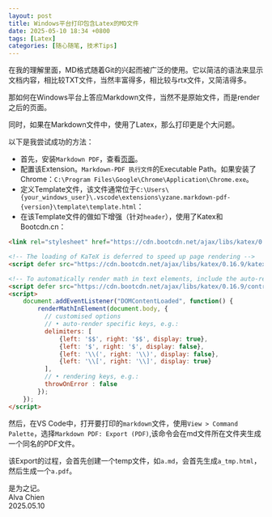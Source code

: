 ```yaml
---
layout: post
title: Windows平台打印包含Latex的MD文件
date: 2025-05-10 18:34 +0800
tags: [Latex]
categories: [随心随笔, 技术Tips]
---
```


在我的理解里面，MD格式随着Git的兴起而被广泛的使用。它以简洁的语法来显示文档内容，相比较TXT文件，当然丰富得多，相比较与rtx文件，又简洁得多。

那如何在Windows平台上答应Markdown文件，当然不是原始文件，而是render之后的页面。

同时，如果在Markdown文件中，使用了Latex，那么打印更是个大问题。

以下是我尝试成功的方法：

- 首先，安装`Markdown PDF`，查看[页面](https://marketplace.visualstudio.com/items?itemName=yzane.markdown-pdf)。    
- 配置该Extension。`Markdown-PDF 执行文件`的Executable Path。如果安装了Chrome：`C:\Program Files\Google\Chrome\Application\Chrome.exe`。
- 定义Template文件，该文件通常位于`C:\Users\{your_windows_user}\.vscode\extensions\yzane.markdown-pdf-{version}\template\template.html`：    
- 在该Template文件的做如下增强（针对`header`），使用了Katex和Bootcdn.cn：    
```html
<link rel="stylesheet" href="https://cdn.bootcdn.net/ajax/libs/katex/0.16.9/katex.min.css" >

<!-- The loading of KaTeX is deferred to speed up page rendering -->
<script defer src="https://cdn.bootcdn.net/ajax/libs/katex/0.16.9/katex.min.js"></script>

<!-- To automatically render math in text elements, include the auto-render extension: -->
<script defer src="https://cdn.bootcdn.net/ajax/libs/katex/0.16.9/contrib/auto-render.min.js"></script>
<script>
    document.addEventListener("DOMContentLoaded", function() {
        renderMathInElement(document.body, {
          // customised options
          // • auto-render specific keys, e.g.:
          delimiters: [
              {left: '$$', right: '$$', display: true},
              {left: '$', right: '$', display: false},
              {left: '\\(', right: '\\)', display: false},
              {left: '\\[', right: '\\]', display: true}
          ],
          // • rendering keys, e.g.:
          throwOnError : false
        });
    });
</script>
```

然后，在VS Code中，打开要打印的`markdown`文件，使用`View > Command Palette`，选择`Markdown PDF: Export (PDF)`,该命令会在md文件所在文件夹生成一个同名的PDF文件。

该Export的过程，会首先创建一个temp文件，如`a.md`，会首先生成`a_tmp.html`，然后生成一个`a.pdf`。


是为之记。     
Alva Chien    
2025.05.10